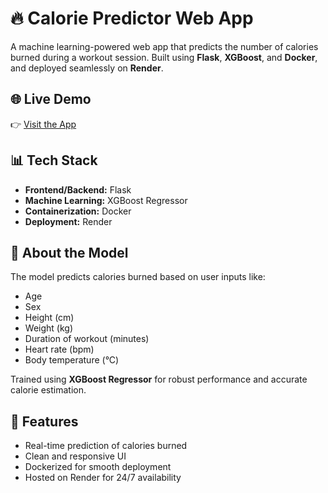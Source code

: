 
# 🔥 Calorie Predictor Web App

A machine learning-powered web app that predicts the number of calories burned during a workout session. Built using **Flask**, **XGBoost**, and **Docker**, and deployed seamlessly on **Render**.

## 🌐 Live Demo

👉 [Visit the App](https://calorie-predictor-app-0qab.onrender.com/)


## 📊 Tech Stack

- **Frontend/Backend:** Flask
- **Machine Learning:** XGBoost Regressor
- **Containerization:** Docker
- **Deployment:** Render

## 🧠 About the Model

The model predicts calories burned based on user inputs like:

- Age  
- Sex  
- Height (cm)  
- Weight (kg)  
- Duration of workout (minutes)  
- Heart rate (bpm)  
- Body temperature (°C)

Trained using **XGBoost Regressor** for robust performance and accurate calorie estimation.

## 🚀 Features

- Real-time prediction of calories burned  
- Clean and responsive UI  
- Dockerized for smooth deployment  
- Hosted on Render for 24/7 availability



